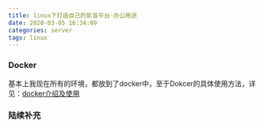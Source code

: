 ```yaml
---
title: linux下打造自己的影音平台-办公用途
date: 2020-03-05 16:34:09
categories: server
tags: linux
---
```


### Docker

基本上我现在所有的环境，都放到了docker中，至于Dokcer的具体使用方法，详见：[docker介绍及使用](/2019/12/03/2019/2019-12-03-base-docker/)

### 陆续补充